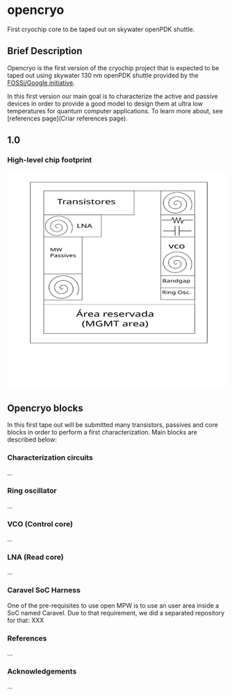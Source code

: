 # opencryo
First cryochip core to be taped out on skywater openPDK shuttle.

## Brief Description

Opencryo is the first version of the cryochip project that is expected to be taped out using skywater 130 nm openPDK shuttle provided by the [FOSSi/Google initiative](https://github.com/google/skywater-pdk).

In this first version our main goal is to characterize the active and passive devices in order to provide a good model to design them at ultra low temperatures for quantum computer applications. To learn more about, see [references page](Criar references page).


## 1.0 

### High-level chip footprint

 <p align="center">
  <img width="800" height="500" src="/Images/cryochip.svg">
</p>

## Opencryo blocks

In this first tape out will be submitted many transistors, passives and core blocks in order to perform a first characterization. Main blocks are described below:

### Characterization circuits

...

### Ring oscillator
...

### VCO (Control core)

...

### LNA (Read core)

...

### Caravel SoC Harness

One of the pre-requisites to use open MPW is to use an user area inside a SoC named Caravel. Due to that requirement, we did a separated repository for that: XXX

### References

...

### Acknowledgements

...
